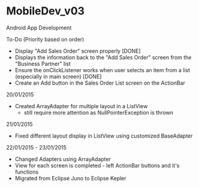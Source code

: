 # MobileDev_v03
Android App Development

To-Do (Priority based on order)
- Display "Add Sales Order" screen properly [DONE]
- Displays the information back to the "Add Sales Order" screen from the "Business Partner" list
- Ensure the onClickListener works when user selects an item from a list (especially in main screen) [DONE]
- Create an Add button in the Sales Order List screen on the ActionBar

20/01/2015
- Created ArrayAdapter for multiple layout in a ListView
  * still require more attention as NullPointerException is thrown

21/01/2015
- Fixed different layout display in ListView using customized BaseAdapter

22/01/2015 - 23/01/2015
- Changed Adapters using ArrayAdapter
- View for each screen is completed - left ActionBar buttons and it's functions
- Migrated from Eclipse Juno to Eclipse Kepler
